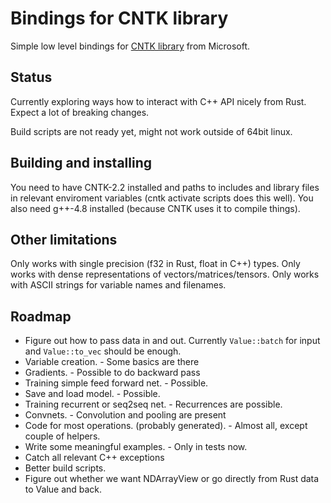 # Bindings for CNTK library

Simple low level bindings for [CNTK library](https://github.com/Microsoft/CNTK/blob/release/2.2/Source/CNTKv2LibraryDll/API/CNTKLibrary.h) from Microsoft.

## Status

Currently exploring ways how to interact with C++ API nicely from Rust.
Expect a lot of breaking changes.

Build scripts are not ready yet, might not work outside of 64bit linux.

## Building and installing

You need to have CNTK-2.2 installed and paths to includes and library files in
relevant enviroment variables (cntk activate scripts does this well).
You also need g++-4.8 installed (because CNTK uses it to compile things).

## Other limitations

Only works with single precision (f32 in Rust, float in C++) types.
Only works with dense representations of vectors/matrices/tensors.
Only works with ASCII strings for variable names and filenames.

## Roadmap

* Figure out how to pass data in and out. Currently `Value::batch` for input and `Value::to_vec` should be enough.
* Variable creation. - Some basics are there
* Gradients. - Possible to do backward pass
* Training simple feed forward net. - Possible.
* Save and load model. - Possible.
* Training recurrent or seq2seq net. - Recurrences are possible.
* Convnets. - Convolution and pooling are present
* Code for most operations. (probably generated). - Almost all, except couple of helpers.
* Write some meaningful examples. - Only in tests now.
* Catch all relevant C++ exceptions
* Better build scripts.
* Figure out whether we want NDArrayView or go directly from Rust data to Value and back.